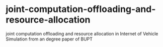 # joint-computation-offloading-and-resource-allocation
joint computation offloading and resource allocation in Internet of Vehicle
  Simulation from  an degree paper of BUPT
